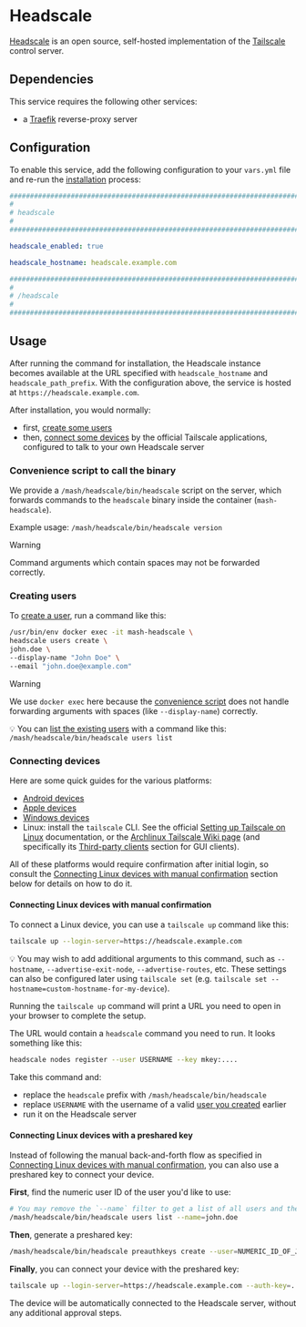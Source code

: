 <!--
SPDX-FileCopyrightText: 2025 Slavi Pantaleev
SPDX-FileCopyrightText: 2025 Suguru Hirahara

SPDX-License-Identifier: AGPL-3.0-or-later
-->

# Headscale

[Headscale](https://headscale.net/) is an open source, self-hosted implementation of the [Tailscale](https://tailscale.com/) control server.


## Dependencies

This service requires the following other services:

- a [Traefik](traefik.md) reverse-proxy server


## Configuration

To enable this service, add the following configuration to your `vars.yml` file and re-run the [installation](../installing.md) process:

```yaml
########################################################################
#                                                                      #
# headscale                                                            #
#                                                                      #
########################################################################

headscale_enabled: true

headscale_hostname: headscale.example.com

########################################################################
#                                                                      #
# /headscale                                                           #
#                                                                      #
########################################################################
```

## Usage

After running the command for installation, the Headscale instance becomes available at the URL specified with `headscale_hostname` and `headscale_path_prefix`. With the configuration above, the service is hosted at `https://headscale.example.com`.

After installation, you would normally:

- first, [create some users](#creating-users)
- then, [connect some devices](#connecting-devices) by the official Tailscale applications, configured to talk to your own Headscale server

### Convenience script to call the binary

We provide a `/mash/headscale/bin/headscale` script on the server, which forwards commands to the `headscale` binary inside the container (`mash-headscale`).

Example usage: `/mash/headscale/bin/headscale version`

> [!WARNING]
> Command arguments which contain spaces may not be forwarded correctly.

### Creating users

To [create a user](https://headscale.net/stable/usage/getting-started/#create-a-user), run a command like this:

```sh
/usr/bin/env docker exec -it mash-headscale \
headscale users create \
john.doe \
--display-name "John Doe" \
--email "john.doe@example.com"
```

> [!WARNING]
> We use `docker exec` here because the [convenience script](#convenience-script-to-call-the-binary) does not handle forwarding arguments with spaces (like `--display-name`) correctly.

💡 You can [list the existing users](https://headscale.net/stable/usage/getting-started/#list-existing-users) with a command like this: `/mash/headscale/bin/headscale users list`

### Connecting devices

Here are some quick guides for the various platforms:

- [Android devices](https://headscale.net/stable/usage/connect/android/)
- [Apple devices](https://headscale.net/stable/usage/connect/apple/)
- [Windows devices](https://headscale.net/stable/usage/connect/windows/)
- Linux: install the `tailscale` CLI. See the official [Setting up Tailscale on Linux](https://tailscale.com/kb/1031/install-linux) documentation, or the [Archlinux Tailscale Wiki page](https://wiki.archlinux.org/title/Tailscale) (and specifically its [Third-party clients](https://wiki.archlinux.org/title/Tailscale#Third-party_clients) section for GUI clients).

All of these platforms would require confirmation after initial login, so consult the [Connecting Linux devices with manual confirmation](#connecting-linux-devices-with-manual-confirmation) section below for details on how to do it.

#### Connecting Linux devices with manual confirmation

To connect a Linux device, you can use a `tailscale up` command like this:

```sh
tailscale up --login-server=https://headscale.example.com
```

💡 You may wish to add additional arguments to this command, such as `--hostname`, `--advertise-exit-node`, `--advertise-routes`, etc. These settings can also be configured later using `tailscale set` (e.g. `tailscale set --hostname=custom-hostname-for-my-device`).

Running the `tailscale up` command will print a URL you need to open in your browser to complete the setup.

The URL would contain a `headscale` command you need to run. It looks something like this:

```sh
headscale nodes register --user USERNAME --key mkey:....
```

Take this command and:

- replace the `headscale` prefix with `/mash/headscale/bin/headscale`
- replace `USERNAME` with the username of a valid [user you created](#creating-users) earlier
- run it on the Headscale server

#### Connecting Linux devices with a preshared key

Instead of following the manual back-and-forth flow as specified in [Connecting Linux devices with manual confirmation](#connecting-linux-devices-with-manual-confirmation), you can also use a preshared key to connect your device.

**First**, find the numeric user ID of the user you'd like to use:

```sh
# You may remove the `--name` filter to get a list of all users and their IDs.
/mash/headscale/bin/headscale users list --name=john.doe
```

**Then**, generate a preshared key:

```sh
/mash/headscale/bin/headscale preauthkeys create --user=NUMERIC_ID_OF_JOHN_DOE
```

**Finally**, you can connect your device with the preshared key:

```sh
tailscale up --login-server=https://headscale.example.com --auth-key=...
```

The device will be automatically connected to the Headscale server, without any additional approval steps.
